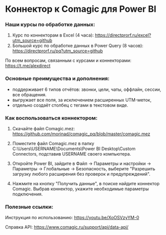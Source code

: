# Коннектор к Comagic для Power BI

### Наши курсы по обработке данных:
1) Курс по коннекторам в Excel (4 часа): https://directprorf.ru/excel?utm_source=github
2) Большой курс по обработке данных в Power Query (8 часов): https://directprorf.ru/pq?utm_source=github

По всем вопросам, связанным с курсами и коннекторами: https://t.me/alexdirect

### Основные преимущества и дополнения:
- поддерживает 6 типов отчётов: звонки, цели, чаты, оффлайн, сессии, все обращения.
- выгружает все поля, за исключением расширенных UTM-меток,
- отдельно создаёт столбец с тегами в текстовом виде.


### Как воспользоваться коннектором:

1) Скачайте файл Comagic.mez: https://github.com/morinad/comagic_pq/blob/master/comagic.mez

2) Поместите файл Comagic.mez в папку C:\Users\USERNAME\Documents\Power BI Desktop\Custom Connectors, подставив USERNAME своего компьютера.

3) Откройте Power BI, зайдите в Файл -> Параметры и настройки -> Параметры -> Глобальные -> Безопасность, выберите "Разрешить загрузку любого расширения без проверок и предупреждений".

4) Нажмите на кнопку "Получить данные", в поиске найдите коннектор Comagic. Выбрав коннектор, укажите необходимые параметры подключения.


### Полезные ссылки:
Инструкция по использованию: https://youtu.be/XoOSVzyYM-0

Справка API: https://www.comagic.ru/support/api/data-api/
